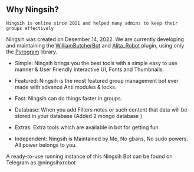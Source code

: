 ## Why Ningsih?
```
Ningsih is online since 2021 and helped many admins to keep their groups effectively
```

Ningsih was created on Desember 14, 2022. We are currently developing and maintaining the [WilliamButcherBot](https://github.com/thehamkercat/WilliamButcherBot) and [Alita_Robot](https://github.com/Divkix/Alita_Robot/) plugin, using only the [Pyrogram](https://docs.pyrogram.org/) library.

- Simple: Ningsih brings you the best tools with a simple easy to use manner & User Friendly Interactive UI, Fonts and Thumbnails. 

- Featured: Ningsih is the most featured group management bot ever made with advance Anti modules & locks.

- Fast: Ningsih can do things faster in groups.

- Database: When you add Filters notes or such content that data will be stored in your database (Added 2 mongo database )

- Extras: Extra tools which are available in bot for getting fun.

- Independent: Ningsih is Maintained by Me, No gbans, No sudo powers. All power belongs to you.

A ready-to-use running instance of this Ningsih Bot can be found on Telegram as @ningsihxrobot
